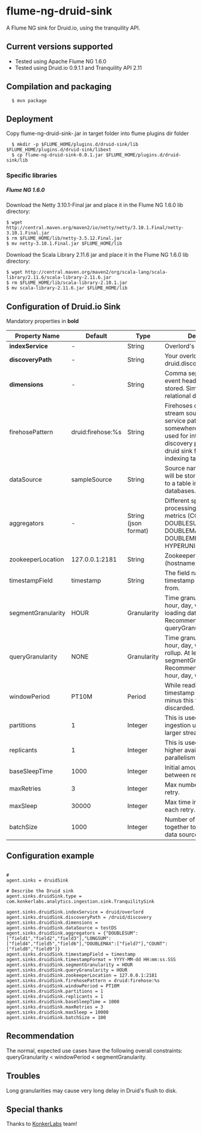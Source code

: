 flume-ng-druid-sink
===================

A Flume NG sink for Druid.io, using the tranquility API.


Current versions supported
--------------------------
- Tested using Apache Flume NG 1.6.0
- Tested using Druid.io 0.9.1.1 and Tranquility API 2.11


Compilation and packaging
-------------------------
```
  $ mvn package
```


Deployment
----------

Copy flume-ng-druid-sink-<version>.jar in target folder into flume plugins dir folder
```
  $ mkdir -p $FLUME_HOME/plugins.d/druid-sink/lib $FLUME_HOME/plugins.d/druid-sink/libext
  $ cp flume-ng-druid-sink-0.0.1.jar $FLUME_HOME/plugins.d/druid-sink/lib
```

### Specific libraries

##### Flume NG 1.6.0
Download the Netty 3.10.1-Final jar and place it in the Flume NG 1.6.0 lib directory:
```
$ wget http://central.maven.org/maven2/io/netty/netty/3.10.1.Final/netty-3.10.1.Final.jar
$ rm $FLUME_HOME/lib/netty-3.5.12.Final.jar
$ mv netty-3.10.1.Final.jar $FLUME_HOME/lib
```

Download the Scala Library 2.11.6 jar and place it in the Flume NG 1.6.0 lib directory:
```
$ wget http://central.maven.org/maven2/org/scala-lang/scala-library/2.11.6/scala-library-2.11.6.jar
$ rm $FLUME_HOME/lib/scala-library-2.10.1.jar
$ mv scala-library-2.11.6.jar $FLUME_HOME/lib
```


Configuration of Druid.io Sink
------------------------------
Mandatory properties in <b>bold</b>

| Property Name | Default | Type | Description |
| --------------| ------- | ---- | ----------- |
| <b>indexService</b> | - | String | Overlord's service name
| <b>discoveryPath</b> | - | String | Your overlord's druid.discovery.curator.path
| <b>dimensions</b> | - | String | Comma separated list with event headers you want to stored. Similar to columns in relational databases. 
| firehosePattern | druid&#58;firehose&#58;%s | String |  Firehoses describe the data stream source. Make up a service pattern, include %s somewhere in it. This will be used for internal service-discovery purposes, to help druid sink find Druid indexing tasks.
| dataSource | sampleSource | String | Source name where events will be stored. Very similar to a table in relational databases.
| aggregators | - | String (json format) | Different specifications of processing over available metrics (COUNT, DOUBLESUM, LONGSUM, DOUBLEMAX, LONGMAX, DOUBLEMIN, LONGMIN and HYPERUNIQUES).
| zookeeperLocation | 127.0.0.1&#58;2181 | String | Zookeeper location (hostname:port).
| timestampField | timestamp | String | The field name where event timestamp info is extracted from.
| segmentGranularity | HOUR | Granularity | Time granularity (minute, hour, day, week, month) for loading data at query time. Recommended, more than queryGranularity.
| queryGranularity | NONE | Granularity | Time granularity (minute, hour, day, week, month) for rollup. At least, less than segmentGranularity. Recommended: minute, hour, day, week, month.
| windowPeriod | PT10M | Period | While reading, events with timestamp older than now minus this value, will be discarded.
| partitions | 1 | Integer | This is used to scale ingestion up to handle larger streams.
| replicants | 1 | Integer | This is used to provide higher availability and parallelism for queries.
| baseSleepTime | 1000 | Integer | Initial amount of time to wait between retries.
| maxRetries | 3 | Integer | Max number of times to retry.
| maxSleep | 30000 | Integer | Max time in ms to sleep on each retry.
| batchSize | 1000 | Integer | Number of events to batch together to be send to our data source.


Configuration example
---------------------

```properties

#
agent.sinks = druidSink

# Describe the Druid sink
agent.sinks.druidSink.type = com.konkerlabs.analytics.ingestion.sink.TranquilitySink

agent.sinks.druidSink.indexService = druid/overlord
agent.sinks.druidSink.discoveryPath = /druid/discovery
agent.sinks.druidSink.dimensions = 
agent.sinks.druidSink.dataSource = testDS
agent.sinks.druidSink.aggregators = {"DOUBLESUM":["field1","field2","field3"],"LONGSUM":["field4","field5","field6"],"DOUBLEMAX":["field7"],"COUNT":["field8","field9"]}
agent.sinks.druidSink.timestampField = timestamp
agent.sinks.druidSink.timestampFormat = YYYY-MM-dd HH:mm:ss.SSS
agent.sinks.druidSink.segmentGranularity = HOUR
agent.sinks.druidSink.queryGranularity = HOUR
agent.sinks.druidSink.zookeeperLocation = 127.0.0.1:2181
agent.sinks.druidSink.firehosePattern = druid:firehose:%s
agent.sinks.druidSink.windowPeriod = PT10M
agent.sinks.druidSink.partitions = 1
agent.sinks.druidSink.replicants = 1
agent.sinks.druidSink.baseSleepTime = 1000
agent.sinks.druidSink.maxRetries = 3
agent.sinks.druidSink.maxSleep = 10000
agent.sinks.druidSink.batchSize = 100
```


Recommendation
--------------
The normal, expected use cases have the following overall constraints: queryGranularity < windowPeriod < segmentGranularity.


Troubles
--------
Long granularities may cause very long delay in Druid's flush to disk.


Special thanks
--------------
Thanks to [KonkerLabs](http://www.konkerlabs.com/) team!